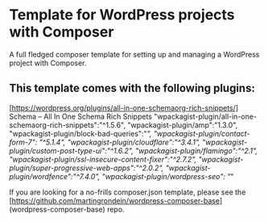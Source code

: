 # Template for WordPress projects with Composer

A full fledged composer template for setting up and managing a WordPress project with Composer. 

This template comes with the following plugins:
---

[https://wordpress.org/plugins/all-in-one-schemaorg-rich-snippets/] Schema – All In One Schema Rich Snippets
      "wpackagist-plugin/all-in-one-schemaorg-rich-snippets":"^1.5.6",
      "wpackagist-plugin/amp":"1.3.0",
      "wpackagist-plugin/block-bad-queries":"*",
      "wpackagist-plugin/contact-form-7": "^5.1.4",
      "wpackagist-plugin/cloudflare":"^3.4.1",
      "wpackagist-plugin/custom-post-type-ui":"^1.6.2",
      "wpackagist-plugin/flamingo":"^2.1",
      "wpackagist-plugin/ssl-insecure-content-fixer":"^2.7.2",
      "wpackagist-plugin/super-progressive-web-apps":"^2.0.2",
      "wpackagist-plugin/wordfence":"^7.4.0",
      "wpackagist-plugin/wordpress-seo": "*"

If you are looking for a no-frills composer.json template, please see the [https://github.com/martingrondein/wordpress-composer-base] (wordpress-composer-base) repo.

